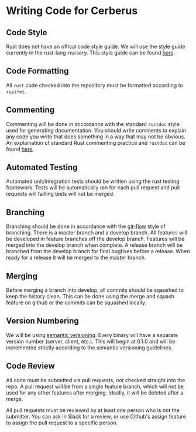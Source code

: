 Writing Code for Cerberus
=========================

## Code Style ##

Rust does not have an offical code style guide. We will use the style guide currently in the rust-lang-nursery. 
This style guide can be found [here](https://github.com/rust-lang-nursery/fmt-rfcs/blob/master/guide/guide.md).

## Code Formatting ##

All `rust` code checked into the repository must be formatted according to `rustfmt`.

## Commenting ##

Commenting will be done in accordance with the standard `rustdoc` style used for generating documentation. 
You should write comments to explain any code you write that does something in a way that may not be obvious.
An explaination of standard Rust commenting practice and `rustdoc` can be found [here](https://doc.rust-lang.org/book/first-edition/documentation.html).

## Automated Testing ##

Automated unit/integration tests should be written using the rust testing framework. 
Tests will be automatically ran for each pull request and pull requests will failling tests will not be merged.

## Branching ##

Branching should be done in accordance with the [git-flow](http://nvie.com/posts/a-successful-git-branching-model/) style of branching. 
There is a master branch and a develop branch. All features will be developed in feature branches off the develop branch.
Features will be merged into the develop branch when complete.
A release branch will be branched from the develop branch for final bugfixes before a release. When ready for a release it will be merged to the master branch.

## Merging ##
Before merging a branch into develop, all commits should be sqaushed to keep the history clean. 
This can be done using the merge and squash feature on github or the commits can be squashed locally.

## Version Numbering ##

We will be using [semantic versioning](http://semver.org/). Every binary will have a separate
version number (server, client, etc.). This will begin at 0.1.0 and will be incremented strictly
according to the semantic versioning guidelines.

## Code Review ##

All code must be submitted via pull requests, *not* checked straight into the repo.
A pull request will be from a single feature branch, which will not be used for any other
features after merging. Ideally, it will be deleted after a merge.

All pull requests must be reviewed by at least one person who is not the submitter. You can
ask in Slack for a review, or use Github's assign feature to assign the pull request to a
specific person.
